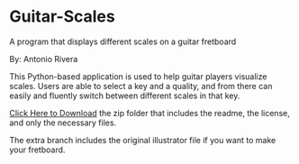 # Guitar-Scales
A program that displays different scales on a guitar fretboard

By: Antonio Rivera


This Python-based application is used to help guitar players visualize scales. Users are able to select a key and a quality, and from there can easily and fluently switch between different scales in that key.

[Click Here to Download](https://github.com/antonioddrivera/Guitar-Scales/archive/main.zip?path=GuitarScales) the zip folder that includes the readme, the license, and only the necessary files.

The extra branch includes the original illustrator file if you want to make your fretboard.

